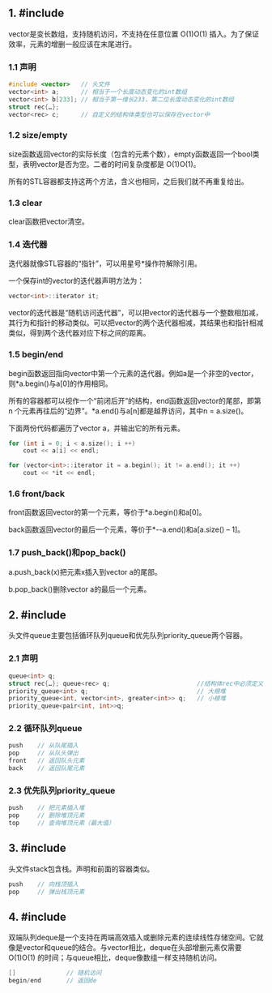 ## 1. \#include <vector>
vector是变长数组，支持随机访问，不支持在任意位置 O(1)O(1) 插入。为了保证效率，元素的增删一般应该在末尾进行。

### 1.1 声明
```c++
#include <vector>   // 头文件
vector<int> a;      // 相当于一个长度动态变化的int数组
vector<int> b[233]; // 相当于第一维长233，第二位长度动态变化的int数组
struct rec{…};
vector<rec> c;      // 自定义的结构体类型也可以保存在vector中
```
    
### 1.2 size/empty
size函数返回vector的实际长度（包含的元素个数），empty函数返回一个bool类型，表明vector是否为空。二者的时间复杂度都是 O(1)O(1)。
    
所有的STL容器都支持这两个方法，含义也相同，之后我们就不再重复给出。

### 1.3 clear
clear函数把vector清空。

### 1.4 迭代器
迭代器就像STL容器的“指针”，可以用星号*操作符解除引用。

一个保存int的vector的迭代器声明方法为：
```c++
vector<int>::iterator it;
```
vector的迭代器是“随机访问迭代器”，可以把vector的迭代器与一个整数相加减，其行为和指针的移动类似。可以把vector的两个迭代器相减，其结果也和指针相减类似，得到两个迭代器对应下标之间的距离。

### 1.5 begin/end
begin函数返回指向vector中第一个元素的迭代器。例如a是一个非空的vector，则*a.begin()与a[0]的作用相同。

所有的容器都可以视作一个“前闭后开”的结构，end函数返回vector的尾部，即第n 个元素再往后的“边界”。*a.end()与a[n]都是越界访问，其中n = a.size()。

下面两份代码都遍历了vector<int> a，并输出它的所有元素。
```c++
for (int i = 0; i < a.size(); i ++)
    cout << a[i] << endl;

for (vector<int>::iterator it = a.begin(); it != a.end(); it ++)
    cout << *it << endl;
```
  
### 1.6 front/back
    
front函数返回vector的第一个元素，等价于*a.begin()和a[0]。
    
back函数返回vector的最后一个元素，等价于*--a.end()和a[a.size() – 1]。

### 1.7 push_back()和pop_back()
    
a.push_back(x)把元素x插入到vector a的尾部。
    
b.pop_back()删除vector a的最后一个元素。

## 2. #include <queue>
    
头文件queue主要包括循环队列queue和优先队列priority_queue两个容器。

### 2.1 声明
```c++
queue<int> q;
struct rec{…}; queue<rec> q;                        //结构体rec中必须定义小于号
priority_queue<int> q;                              // 大根堆
priority_queue<int, vector<int>, greater<int>> q;   // 小根堆
priority_queue<pair<int, int>>q;
```
    
### 2.2 循环队列queue
```c++
push    // 从队尾插入
pop     // 从队头弹出
front   // 返回队头元素
back    // 返回队尾元素
```
  
### 2.3 优先队列priority_queue
```c++
push    // 把元素插入堆
pop     // 删除堆顶元素
top     // 查询堆顶元素（最大值）
```
    
## 3. #include <stack>
头文件stack包含栈。声明和前面的容器类似。
    
```c++
push    // 向栈顶插入
pop     // 弹出栈顶元素
```
  
## 4. #include <deque>
双端队列deque是一个支持在两端高效插入或删除元素的连续线性存储空间。它就像是vector和queue的结合。与vector相比，deque在头部增删元素仅需要 O(1)O(1) 的时间；与queue相比，deque像数组一样支持随机访问。
    
```c++
[]              // 随机访问
begin/end       // 返回de
```
